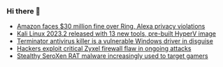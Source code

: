 ### Hi there 👋

<!--START_SECTION:feed-->
* [Amazon faces $30 million fine over Ring, Alexa privacy violations](https://www.bleepingcomputer.com/news/technology/amazon-faces-30-million-fine-over-ring-alexa-privacy-violations/)
* [Kali Linux 2023.2 released with 13 new tools, pre-built HyperV image](https://www.bleepingcomputer.com/news/security/kali-linux-20232-released-with-13-new-tools-pre-built-hyperv-image/)
* [Terminator antivirus killer is a vulnerable Windows driver in disguise](https://www.bleepingcomputer.com/news/security/terminator-antivirus-killer-is-a-vulnerable-windows-driver-in-disguise/)
* [Hackers exploit critical Zyxel firewall flaw in ongoing attacks](https://www.bleepingcomputer.com/news/security/hackers-exploit-critical-zyxel-firewall-flaw-in-ongoing-attacks/)
* [Stealthy SeroXen RAT malware increasingly used to target gamers](https://www.bleepingcomputer.com/news/security/stealthy-seroxen-rat-malware-increasingly-used-to-target-gamers/)
<!--END_SECTION:feed-->

<!--
**frankenk/frankenk** is a ✨ _special_ ✨ repository because its `README.md` (this file) appears on your GitHub profile.

Here are some ideas to get you started:

- 🔭 I’m currently working on ...
- 🌱 I’m currently learning ...
- 👯 I’m looking to collaborate on ...
- 🤔 I’m looking for help with ...
- 💬 Ask me about ...
- 📫 How to reach me: ...
- 😄 Pronouns: ...
- ⚡ Fun fact: ...
-->



